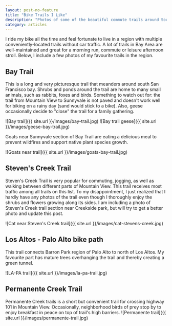 ```yaml
---
layout: post-no-feature
title: "Bike Trails I Like"
description: "Photos of some of the beautiful commute trails around South Bay."
category: articles
---
```

I ride my bike all the time and feel fortunate to live in a region with multiple conveniently-located trails without car traffic.
A lot of trails in Bay Area are well-maintained and great for a morning run, commute or leisure afternoon stroll.
Below, I include a few photos of my favourite trails in the region.

## Bay Trail

This is a long and very picturesque trail that meanders around south San Francisco bay. Shrubs and ponds around the trail are home to many small animals, such as rabbits, foxes and birds. Something to watch out for: the trail from Mountain View to Sunnyvale is not paved and doesn't work well for biking on a rainy day (sand would stick to a bike). Also, geese occasionally decide to "close" the trail for a family gathering.

 ![Bay trail]({{ site.url }}/images/bay-trail.jpg)
 ![Bay trail geese]({{ site.url }}/images/geese-bay-trail.jpg)

Goats near Sunnyvale section of Bay Trail are eating a delicious meal to prevent wildfires and support native plant species growth.

 ![Goats near trail]({{ site.url }}/images/goats-bay-trail.jpg)
 
## Steven's Creek Trail

Steven's Creek Trail is very popular for commuting, jogging, as well as walking between different parts of Mountain View. This trail receives most traffic among all trails on this list. To my disappointment, I just realized that I hardly have any photos of the trail even though I thoroughly enjoy the shrubs and flowers growing along its sides. I am including a photo of Steven's Creek trail section near Creekside park, but will try to get a better photo and update this post.

 ![Cat near Steven's Creek trail]({{ site.url }}/images/cat-stevens-creek.jpg)
 
## Los Altos - Palo Alto bike path

This trail connects Barron Park region of Palo Alto to north of Los Altos. My favourite part has mature trees overhanging the trail and thereby creating a green tunnel.

 ![LA-PA trail]({{ site.url }}/images/la-pa-trail.jpg)

## Permanente Creek Trail

Permanente Creek trails is a short but convenient trail for crossing highway 101 in Mountain View. Occasionally, neighborhood birds of prey stop by to enjoy breakfast in peace on top of trail's high barriers.
 ![Permanente trail]({{ site.url }}/images/permanente-trail.jpg)
 
